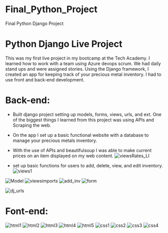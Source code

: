 # Final_Python_Project
Final Python Django Project


# Python Django Live Project
This was my first live project in my bootcamp at the Tech Academy. I learned how to work with a team using Azure devops scrum. We had daily stand ups and were assigned stories.  Using the Django framework, I created an app for keeping track of your precious metal inventory. I had to use front and back-end development. 

# Back-end:
* Built django project setting up models, forms, views, urls, and ext. One of the biggest things I learned from this project was using APIs and Scraping the web.
* On the app I set up a basic functional website with a database to manage your precious metals inventory.
* With the use of APIs and beautifulsoup I was able to make current prices on an item displayed on  my web content.
![viewsRates_LI](https://user-images.githubusercontent.com/82834522/126914870-1997a16e-6f1a-4581-9088-95de83f453ca.jpg)

* set up basic functions for users to add, delete, view, and edit inventory.
![views1](https://user-images.githubusercontent.com/82834522/126914162-4d04f0a5-cdae-477f-b6ff-034145f7d3ca.PNG)

![Model](https://user-images.githubusercontent.com/82834522/126914177-c939b3dc-d337-4a50-9af1-4c9d1db912e6.PNG)
![viewsimports](https://user-images.githubusercontent.com/82834522/126914191-c371d557-9258-4b65-9371-a12f8ded9054.PNG)
![add_inv](https://user-images.githubusercontent.com/82834522/126914201-14904630-6226-431c-b299-4bcace5e3d6e.PNG)
![form](https://user-images.githubusercontent.com/82834522/126914205-79d11d5e-d383-4ae5-8f31-51f837edc827.PNG)

![dj_urls](https://user-images.githubusercontent.com/82834522/126914212-7167d348-de80-4130-880a-e0cd3e1b53d3.PNG)

# Font-end:
![html1](https://user-images.githubusercontent.com/82834522/126914884-1637416a-ea1f-449a-b021-b6e00baff709.PNG)
![html2](https://user-images.githubusercontent.com/82834522/126914885-5ceeb547-db52-4133-81d4-635c0a0a9fb9.PNG)
![html3](https://user-images.githubusercontent.com/82834522/126914886-d7c168f4-ffbf-4002-8667-7fbe3e836121.PNG)
![html4](https://user-images.githubusercontent.com/82834522/126914887-b94a0830-de80-499f-a37d-9a4f3ec341ed.PNG)
![html5](https://user-images.githubusercontent.com/82834522/126914888-e7de8c89-b95c-4f64-b479-fa7ccbfb8fdc.PNG)
![css1](https://user-images.githubusercontent.com/82834522/126914889-8124b283-df09-4b9b-9de9-9fb414ad1eb4.PNG)
![css2](https://user-images.githubusercontent.com/82834522/126914891-1b55adbd-d64b-4023-bf0f-db4efef9ca96.png)
![css3](https://user-images.githubusercontent.com/82834522/126914892-e07247a0-6e1d-4d25-936a-96d266c7c222.PNG)
![css4](https://user-images.githubusercontent.com/82834522/126914894-e17aca2e-8cfd-4d93-b7ae-fd6aea0df0a3.PNG)

